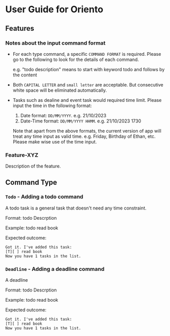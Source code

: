 # User Guide for Oriento

## Features 

### Notes about the input command format

- For each type command, a specific `COMMAND FORMAT` is required. Please go to the following to look for the details of each command.


  e.g. "todo description" means to start with keyword todo and follows by the content


- Both `CAPITAL LETTER` and `small letter` are acceptable. But consecutive white space will be eliminated automatically.

- Tasks such as dealine and event task would required time limit. Please input the time in the following format:
  1. Date format: `DD/MM/YYYY`. e.g. 21/10/2023
  2. Date-Time format: `DD/MM/YYYY HHMM`. e.g. 21/10/2023 1730

     
  Note that apart from the above formats, the current version of app will treat any     time input as valid time. e.g. Friday, Birthday of Ethan, etc. Please make wise use   of the time input.

### Feature-XYZ

Description of the feature.

## Command Type

### `Todo` - Adding a todo command

A todo task is a general task that doesn't need any time constraint.

Format: todo Descrption

Example: todo read book

Expected outcome:

```
Got it. I've added this task:
[T][ ] read book
Now you have 1 tasks in the list.
```

### `Deadline` - Adding a deadline command

A deadline 

Format: todo Descrption

Example: todo read book

Expected outcome:

```
Got it. I've added this task:
[T][ ] read book
Now you have 1 tasks in the list.
```

